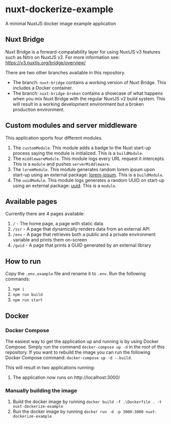 # nuxt-dockerize-example
A minimal NuxtJS docker image example application

## Nuxt Bridge
Nuxt Bridge is a forward-compatability layer for using NuxtJS v3 features such as Nitro on NuxtJS v2.
For more information see: https://v3.nuxtjs.org/bridge/overview/

There are two other branches available in this repository.

* The branch: `nuxt-bridge` contains a working version of Nuxt Bridge. This includes a Docker container.
* The branch: `nuxt-bridge-broken` contains a showcase of what happens when you mix Nuxt Bridge with the regular NuxtJS v2 build system. This will result in a working development environment but a broken production environment.


## Custom modules and server middleware
This application sports four different modules.
1. The `customModule`. This module adds a badge to the Nuxt start-up process saying the module is initialized. This is a `buildModule`.
2. The `middlewareModule`. This module logs every URL request it intercepts. This is a `module` and pushes `serverMiddleware`.
2. The `loremModule`. This module generates random lorem ipsum upon start-up using an external package: [lorem-ipsum](https://www.npmjs.com/package/lorem-ipsum). This is a `buildModule`.
2. The `uuidModule`. This module logs generates a random UUID on start-up using an external package: [uuid](https://www.npmjs.com/package/uuid). This is a `module`.

## Available pages
Currently there are 4 pages available:
1. `/` - The home page, a page with static data
2. `/ssr` - A page that dynamically renders data from an external API
3. `/env` - A page that retrieves both a public and a private environment variable and prints them on-screen
4. `/guid` - A page that prints a GUID generated by an external library

## How to run
Copy the `.env.example` file and rename it to `.env`.
Run the following commands:
1. `npm i`
2. `npm run build`
3. `npm run start`

## Docker
### Docker Compose

The easiest way to get the application up and running is by using Docker Compose.
Simply run the command `docker-compose up -d` in the root of this repository. If you want to rebuild the image you can run the following Docker Compose command: `docker-compose up -d --build`.

This will result in two applications running:
1. The application now runs on http://localhost:3000/

### Manually building the image
1. Build the docker image by running `docker build -f .\Dockerfile . -t nuxt-dockerize-example`
2. Run the docker image by running `docker run -d -p 3000:3000 nuxt-dockerize-example`
